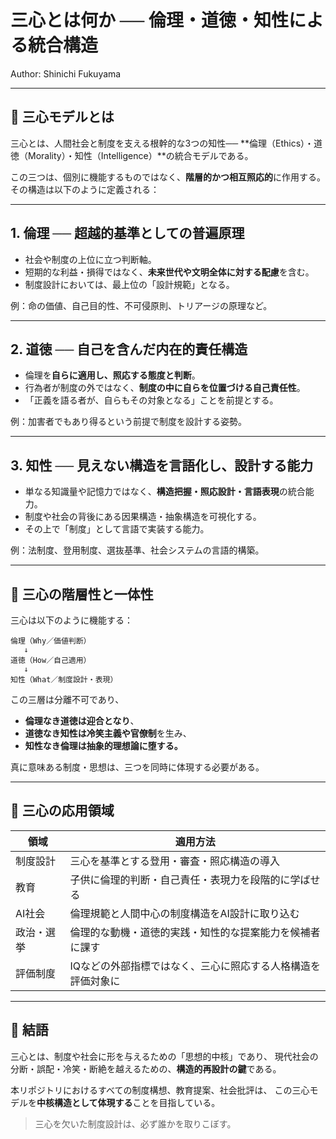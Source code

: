 # 三心とは何か ── 倫理・道徳・知性による統合構造

Author: Shinichi Fukuyama

---

## 🔱 三心モデルとは

三心とは、人間社会と制度を支える根幹的な3つの知性──
\*\*倫理（Ethics）・道徳（Morality）・知性（Intelligence）\*\*の統合モデルである。

この三つは、個別に機能するものではなく、**階層的かつ相互照応的**に作用する。
その構造は以下のように定義される：

---

## 1. 倫理 ── 超越的基準としての普遍原理

* 社会や制度の上位に立つ判断軸。
* 短期的な利益・損得ではなく、**未来世代や文明全体に対する配慮**を含む。
* 制度設計においては、最上位の「設計規範」となる。

例：命の価値、自己目的性、不可侵原則、トリアージの原理など。

---

## 2. 道徳 ── 自己を含んだ内在的責任構造

* 倫理を**自らに適用し、照応する態度と判断**。
* 行為者が制度の外ではなく、**制度の中に自らを位置づける自己責任性**。
* 「正義を語る者が、自らもその対象となる」ことを前提とする。

例：加害者でもあり得るという前提で制度を設計する姿勢。

---

## 3. 知性 ── 見えない構造を言語化し、設計する能力

* 単なる知識量や記憶力ではなく、**構造把握・照応設計・言語表現**の統合能力。
* 制度や社会の背後にある因果構造・抽象構造を可視化する。
* その上で「制度」として言語で実装する能力。

例：法制度、登用制度、選抜基準、社会システムの言語的構築。

---

## 📐 三心の階層性と一体性

三心は以下のように機能する：

```
倫理（Why／価値判断）
   ↓
道徳（How／自己適用）
   ↓
知性（What／制度設計・表現）
```

この三層は分離不可であり、

* **倫理なき道徳は迎合となり**、
* **道徳なき知性は冷笑主義や官僚制**を生み、
* **知性なき倫理は抽象的理想論に堕する。**

真に意味ある制度・思想は、三つを同時に体現する必要がある。

---

## 🧠 三心の応用領域

| 領域    | 適用方法                            |
| ----- | ------------------------------- |
| 制度設計  | 三心を基準とする登用・審査・照応構造の導入           |
| 教育    | 子供に倫理的判断・自己責任・表現力を段階的に学ばせる      |
| AI社会  | 倫理規範と人間中心の制度構造をAI設計に取り込む        |
| 政治・選挙 | 倫理的な動機・道徳的実践・知性的な提案能力を候補者に課す    |
| 評価制度  | IQなどの外部指標ではなく、三心に照応する人格構造を評価対象に |

---

## 📝 結語

三心とは、制度や社会に形を与えるための「思想的中核」であり、
現代社会の分断・誤配・冷笑・断絶を越えるための、**構造的再設計の鍵**である。

本リポジトリにおけるすべての制度構想、教育提案、社会批評は、
この三心モデルを**中核構造として体現する**ことを目指している。

> 三心を欠いた制度設計は、必ず誰かを取りこぼす。
